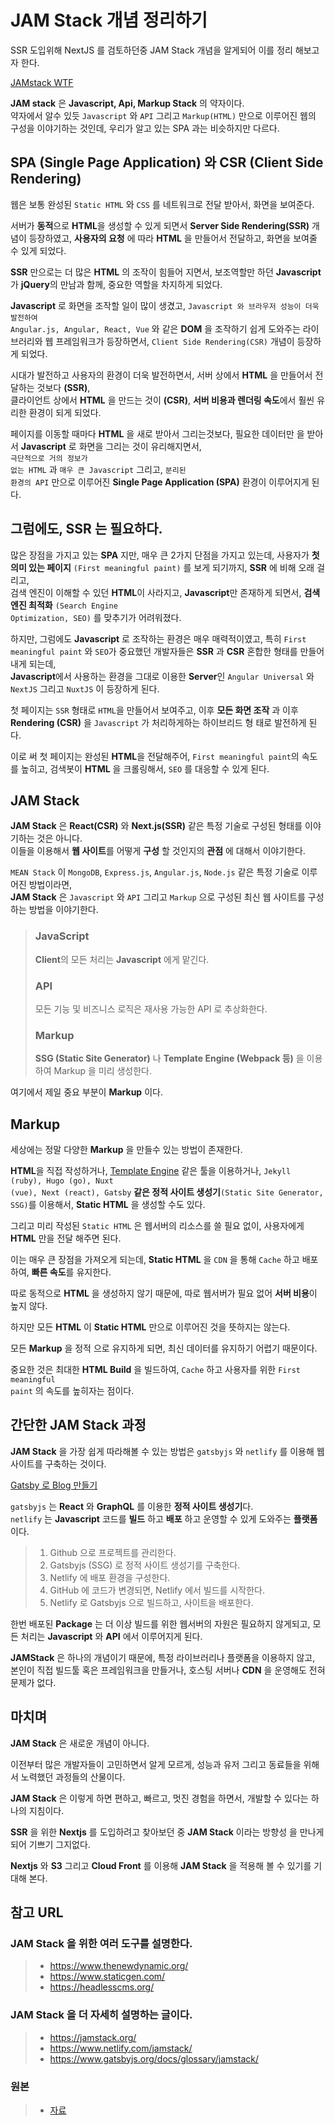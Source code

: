 # JAM Stack 개념 정리하기
SSR 도입위해 NextJS 를 검토하던중 JAM Stack 개념을 알게되어 이를 정리 해보고자 한다. <br />

[JAMstack WTF](https://jamstack.wtf/)

**JAM stack** 은 **Javascript, Api, Markup Stack** 의 약자이다. <br />
약자에서 알수 있듯 <code>Javascript</code> 와 <code>API</code> 그리고 <code>Markup(HTML)</code> 만으로 이루어진 웹의 구성을 이야기하는 것인데, 우리가 알고 있는 SPA 과는 비슷하지만 다르다. <br />

## SPA (Single Page Application) 와 CSR (Client Side Rendering)

웹은 보통 완성된 <code>Static HTML</code> 와 <code>CSS</code> 를 네트워크로 전달 받아서, 화면을 보여준다. <br />

서버가 **동적**으로 **HTML**을 생성할 수 있게 되면서 **Server Side Rendering(SSR)** 개념이 등장하였고, **사용자의 요청** 에 따라 **HTML** 을 만들어서 전달하고, 화면을 보여줄 수 있게 되었다. <br />

**SSR** 만으로는 더 많은 **HTML** 의 조작이 힘들어 지면서, 보조역할만 하던 **Javascript** 가 **jQuery**의 만남과 함께, 중요한 역할을 차지하게 되었다.

**Javascript** 로 화면을 조작할 일이 많이 생겼고, <code>Javascript 와 브라우저 성능이 더욱 발전하여</code> <br />
<code>Angular.js, Angular, React, Vue</code> 와 같은 **DOM** 을 조작하기 쉽게 도와주는 라이브러리와 웹 프레임워크가 등장하면서, <code>Client Side Rendering(CSR)</code> 개념이 등장하게 되었다. <br />

시대가 발전하고 사용자의 환경이 더욱 발전하면서, 서버 상에서 **HTML** 을 만들어서 전달하는 것보다 **(SSR)**, <br />
클라이언트 상에서 **HTML** 을 만드는 것이 **(CSR)**, **서버 비용과 렌더링 속도**에서 훨씬 유리한 환경이 되게 되었다. <br />

페이지를 이동할 때마다 **HTML** 을 새로 받아서 그리는것보다, 필요한 데이터만 을 받아서 **Javascript** 로 화면을 그리는 것이 유리해지면서, <br />
<code>극단적으로 거의 정보가 없는 HTML</code> 과 <code>매우 큰 Javascript</code> 그리고, <code>분리된 환경의 API</code> 만으로 이루어진 **Single Page Application (SPA)** 환경이 이루어지게 된다. <br />

## 그럼에도, SSR 는 필요하다.
많은 장점을 가지고 있는 **SPA** 지만, 매우 큰 2가지 단점을 가지고 있는데, 사용자가 **첫 의미 있는 페이지** <code>(First meaningful paint)</code> 를 보게 되기까지, **SSR** 에 비해 오래 걸
리고,  <br />
검색 엔진이 이해할 수 있던 **HTML**이 사라지고, **Javascript**만 존재하게 되면서, **검색 엔진 최적화** <code>(Search Engine Optimization, SEO)</code> 를 맞추기가 어려워졌다. <br />

하지만, 그럼에도 **Javascript** 로 조작하는 환경은 매우 매력적이였고, 특히 <code>First meaningful paint</code> 와 <code>SEO</code>가 중요했던 개발자들은 **SSR** 과 **CSR** 혼합한 형태를 만들어 내게 되는데, <br /> 
**Javascript**에서 사용하는 환경을 그대로 이용한 **Server**인 <code>Angular Universal</code> 와 <code>NextJS</code> 그리고 <code>NuxtJS</code> 이 등장하게 된다. <br /> 

첫 페이지는 <code>SSR</code> 형태로 <code>HTML</code>을 만들어서 보여주고, 이후 **모든 화면 조작** 과 이후 **Rendering (CSR)** 을 <code>Javascript</code> 가 처리하게하는 하이브리드 형
태로 발전하게 된다. <br /> 

이로 써 첫 페이지는 완성된 **HTML**을 전달해주어, <code>First meaningful paint</code>의 속도를 높히고, 검색봇이 **HTML** 을 크롤링해서, <code>SEO</code> 를 대응할 수 있게 된다. <br /> 

## JAM Stack
**JAM Stack** 은 **React(CSR)** 와 **Next.js(SSR)** 같은 특정 기술로 구성된 형태를 이야기하는 것은 아니다. <br /> 
이들을 이용해서 **웹 사이트**를 어떻게 **구성** 할 것인지의 **관점** 에 대해서 이야기한다. <br /> 

<code>MEAN Stack</code> 이 <code>MongoDB</code>, <code>Express.js</code>, <code>Angular.js</code>, <code>Node.js</code> 같은 특정 기술로 이루어진 방법이라면, <br />
**JAM Stack** 은 <code>Javascript</code> 와 <code>API</code> 그리고 <code>Markup</code> 으로 구성된 최신 웹 사이트를 구성하는 방법을 이야기한다. <br />

> ### JavaScript
> **Client**의 모든 처리는 **Javascript** 에게 맡긴다.
> ### API
> 모든 기능 및 비즈니스 로직은 재사용 가능한 API 로 추상화한다.
> ### Markup
> **SSG (Static Site Generator)** 나 **Template Engine (Webpack 등)** 을 이용하여 Markup 을 미리 생성한다.

여기에서 제일 중요 부분이 **Markup** 이다. <br />

## Markup
세상에는 정말 다양한 **Markup** 을 만들수 있는 방법이 존재한다. <br />

**HTML**을 직접 작성하거나, [Template Engine](https://en.wikipedia.org/wiki/Comparison_of_web_template_engines) 같은 툴을 이용하거나, <code>Jekyll (ruby), Hugo (go), Nuxt (vue), 
Next (react), Gatsby</code> **같은 정적 사이트 생성기**<code>(Static Site Generator, SSG)</code>를 이용해서, **Static HTML** 을 생성할 수도 있다. <br />

그리고 미리 작성된 <code>Static HTML</code> 은 웹서버의 리소스를 쓸 필요 없이, 사용자에게 **HTML** 만을 전달 해주면 된다. <br />

이는 매우 큰 장점을 가져오게 되는데, **Static HTML** 을 <code>CDN</code> 을 통해 <code>Cache</code> 하고 배포하여, **빠른 속도**를 유지한다. <br />

따로 동적으로 **HTML** 을 생성하지 않기 때문에, 따로 웹서버가 필요 없어 **서버 비용**이 높지 않다. <br />

하지만 모든 **HTML** 이 **Static HTML** 만으로 이루어진 것을 뜻하지는 않는다. <br />

모든 **Markup** 을 정적 으로 유지하게 되면, 최신 데이터를 유지하기 어렵기 때문이다. <br />

중요한 것은 최대한 **HTML Build** 을 빌드하여, <code>Cache</code> 하고 사용자를 위한 <code>First meaningful paint</code> 의 속도를 높히자는 점이다. <br />

## 간단한 JAM Stack 과정
**JAM Stack** 을 가장 쉽게 따라해볼 수 있는 방법은 <code>gatsbyjs</code> 와 <code>netlify</code> 를 이용해 웹사이트를 구축하는 것이다. <br />

[Gatsby 로 Blog 만들기](https://medium.com/@pks2974/gatsby-%EB%A1%9C-blog-%EB%A7%8C%EB%93%A4%EA%B8%B0-ac3eed48e068) <br />

<code>gatsbyjs</code> 는 **React** 와 **GraphQL** 를 이용한 **정적 사이트 생성기**다. <br />
<code>netlify</code> 는 **Javascript** 코드를 **빌드** 하고 **배포** 하고 운영할 수 있게 도와주는 **플랫폼**이다. <br />

> 1. Github 으로 프로젝트를 관리한다.
> 2. Gatsbyjs (SSG) 로 정적 사이트 생성기를 구축한다.
> 3. Netlify 에 배포 환경을 구성한다.
> 4. GitHub 에 코드가 변경되면, Netlify 에서 빌드를 시작한다.
> 5. Netlify 로 Gatsbyjs 으로 빌드하고, 사이트을 배포한다.

한번 배포된 **Package** 는 더 이상 빌드를 위한 웹서버의 자원은 필요하지 않게되고, 모든 처리는 **Javascript** 와 **API** 에서 이루어지게 된다. <br />

**JAMStack** 은 하나의 개념이기 때문에, 특정 라이브러리나 플랫폼을 이용하지 않고, 본인이 직접 빌드툴 혹은 프레임워크을 만들거나, 호스팅 서버나 **CDN** 을 운영해도 전혀 문제가 없다. <br />

## 마치며
**JAM Stack** 은 새로운 개념이 아니다. <br >

이전부터 많은 개발자들이 고민하면서 알게 모르게, 성능과 유저 그리고 동료들을 위해서 노력했던 과정들의 산물이다. <br />

**JAM Stack** 은 이렇게 하면 편하고, 빠르고, 멋진 경험을 하면서, 개발할 수 있다는 하나의 지침이다. <br />

**SSR** 을 위한 **Nextjs** 를 도입하려고 찾아보던 중 **JAM Stack** 이라는 방향성 을 만나게 되어 기쁘기 그지없다. <br />

**Nextjs** 와 **S3** 그리고 **Cloud Front** 를 이용해 **JAM Stack** 을 적용해 볼 수 있기를 기대해 본다. <br />

## 참고 URL
### JAM Stack 을 위한 여러 도구를 설명한다.
> * https://www.thenewdynamic.org/
> * https://www.staticgen.com/
> * https://headlesscms.org/

### JAM Stack 을 더 자세히 설명하는 글이다.
> * https://jamstack.org/
> * https://www.netlify.com/jamstack/
> * https://www.gatsbyjs.org/docs/glossary/jamstack/

### 원본
> * [자료](https://medium.com/@pks2974/jam-stack-%EA%B0%9C%EB%85%90-%EC%A0%95%EB%A6%AC%ED%95%98%EA%B8%B0-17dd5c34edf7)
